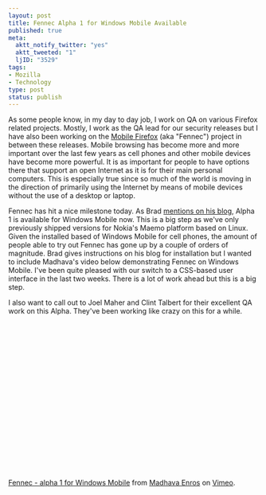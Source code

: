 ```yaml
--- 
layout: post
title: Fennec Alpha 1 for Windows Mobile Available
published: true
meta: 
  aktt_notify_twitter: "yes"
  aktt_tweeted: "1"
  ljID: "3529"
tags: 
- Mozilla
- Technology
type: post
status: publish
---
```

As some people know, in my day to day job, I work on QA on various Firefox related projects. Mostly, I work as the QA lead for our security releases but I have also been working on the <a href="http://wiki.mozilla.org/Mobile">Mobile Firefox</a> (aka "Fennec") project in between these releases. Mobile browsing has become more and more important over the last few years as cell phones and other mobile devices have become more powerful. It is as important for people to have options there that support an open Internet as it is for their main personal computers. This is especially true since so much of the world is moving in the direction of primarily using the Internet by means of mobile devices without the use of a desktop or laptop.

Fennec has hit a nice milestone today. As Brad <a href="http://blog.mozilla.com/blassey/2009/05/15/fennec-alpha-1-for-windows-mobile/">mentions on his blog</a>, Alpha 1 is available for Windows Mobile now. This is a big step as we've only previously shipped versions for Nokia's Maemo platform based on Linux. Given the installed based of Windows Mobile for cell phones, the amount of people able to try out Fennec has gone up by a couple of orders of magnitude. Brad gives instructions on his blog for installation but I wanted to include Madhava's video below demonstrating Fennec on Windows Mobile. I've been quite pleased with our switch to a CSS-based user interface in the last two weeks. There is a lot of work ahead but this is a big step. 

I also want to call out to Joel Maher and Clint Talbert for their excellent QA work on this Alpha. They've been working like crazy on this for a while.

<lj-embed> <object width="400" height="300"><param name="allowfullscreen" value="true" /><param name="allowscriptaccess" value="always" /><param name="movie" value="http://vimeo.com/moogaloop.swf?clip_id=4554051&amp;server=vimeo.com&amp;show_title=1&amp;show_byline=1&amp;show_portrait=0&amp;color=&amp;fullscreen=1" /><embed src="http://vimeo.com/moogaloop.swf?clip_id=4554051&amp;server=vimeo.com&amp;show_title=1&amp;show_byline=1&amp;show_portrait=0&amp;color=&amp;fullscreen=1" type="application/x-shockwave-flash" allowfullscreen="true" allowscriptaccess="always" width="400" height="300"></embed></object></lj-embed><p><a href="http://vimeo.com/4554051">Fennec - alpha 1 for Windows Mobile</a> from <a href="http://vimeo.com/user672164">Madhava Enros</a> on <a href="http://vimeo.com">Vimeo</a>.</p>

